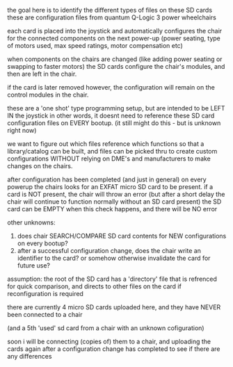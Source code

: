 the goal here is to identify the different types of files on these SD cards
these are configuration files from quantum Q-Logic 3 power wheelchairs

each card is placed into the joystick and automatically configures the chair for the connected components on the next power-up
(power seating, type of motors used, max speed ratings, motor compensation etc)

when components on the chairs are changed (like adding power seating or swapping to faster motors) the SD cards configure the chair's modules, and then are left in the chair.

if the card is later removed however, the configuration will remain on the control modules in the chair.  

these are a 'one shot' type programming setup, but are intended to be LEFT IN the joystick
in other words, it doesnt need to reference these SD card configuration files on EVERY bootup.  (it still might do this - but is unknown right now)

we want to figure out which files reference which functions so that a library/catalog can be built, and files can be picked thru to create custom configurations WITHOUT relying on DME's and manufacturers
to make changes on the chairs.  

after configuration has been completed (and just in general) on every powerup the chairs looks for an EXFAT micro SD card to be present. if a card is NOT present, the chair will throw an error
(but after a short delay the chair will continue to function normally without an SD card present)
the SD card can be EMPTY when this check happens, and there will be NO error

other unknowns:
1) does chair SEARCH/COMPARE  SD card contents for NEW configurations on every bootup?
2) after a successful configuration change, does the chair write an identifier to the card? or somehow otherwise invalidate the card for future use?

assumption: the root of the SD card has a 'directory' file that is refrenced for quick comparison, and directs to other files on the card if reconfiguration is required

there are currently 4 micro SD cards uploaded here, and they have NEVER been connected to a chair

(and a 5th 'used' sd card from a chair with an unknown cofiguration)

soon i will be connecting (copies of) them to a chair, and uploading the cards again after a configuration change has completed to see if there are any differences
